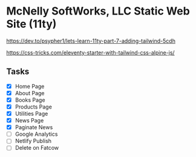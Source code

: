 # McNelly SoftWorks, LLC Static Web Site (11ty)

https://dev.to/psypher1/lets-learn-11ty-part-7-adding-tailwind-5cdh

https://css-tricks.com/eleventy-starter-with-tailwind-css-alpine-js/

## Tasks

- [x] Home Page
- [x] About Page
- [x] Books Page
- [x] Products Page
- [x] Utilities Page
- [x] News Page
- [x] Paginate News
- [ ] Google Analytics
- [ ] Netlify Publish
- [ ] Delete on Fatcow
